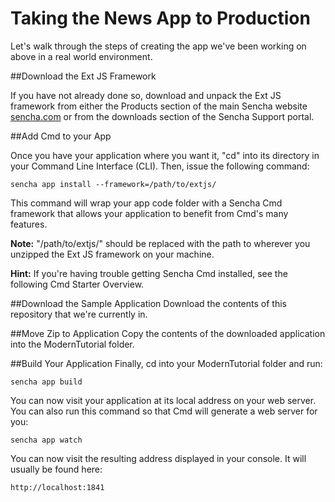 # Taking the News App to Production

Let's walk through the steps of creating the app we've been working on above in a real world environment.

##Download the Ext JS Framework

If you have not already done so, download and unpack the Ext JS framework from either the Products section 
of the main Sencha website [sencha.com](www.sencha.com) or from the downloads section of the Sencha Support portal. 

##Add Cmd to your App

Once you have your application where you want it, "cd" into its directory in your Command Line Interface (CLI).  Then, 
issue the following command:

	sencha app install --framework=/path/to/extjs/

This command will wrap your app code folder with a Sencha Cmd framework that allows your application to benefit 
from Cmd's many features.

**Note:** "/path/to/extjs/" should be replaced with the path to wherever you unzipped the Ext JS framework on your machine.

**Hint:** If you're having trouble getting Sencha Cmd installed, see the following Cmd Starter Overview.

##Download the Sample Application
Download the contents of this repository that we're currently in.

##Move Zip to Application
Copy the contents of the downloaded application into the ModernTutorial folder.

##Build Your Application
Finally, cd into your ModernTutorial folder and run:

  	sencha app build

You can now visit your application at its local address on your web server.  You can also run this command so 
that Cmd will generate a web server for you:

	sencha app watch

You can now visit the resulting address displayed in your console.  It will usually be found here:

  	http://localhost:1841
